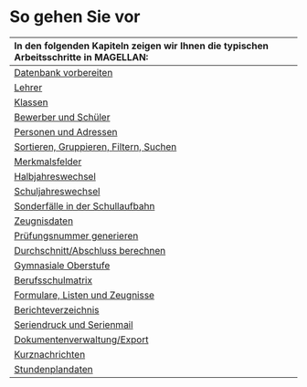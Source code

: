 # So gehen Sie vor

|In den folgenden Kapiteln zeigen wir Ihnen die typischen Arbeitsschritte in MAGELLAN:|
|:--|
| [Datenbank vorbereiten](https://doc.magellan.stueber.de/schulverwaltung/howto/preparation/) | 
| [Lehrer](https://doc.magellan.stueber.de/schulverwaltung/howto/lehrer/) | 
| [Klassen](https://doc.magellan.stueber.de/schulverwaltung/howto/classes/) | 
| [Bewerber und Schüler](https://doc.magellan.stueber.de/schulverwaltung/howto/schueler/) | 
| [Personen und Adressen](https://doc.magellan.stueber.de/schulverwaltung/howto/personen/) | 
| [Sortieren, Gruppieren, Filtern, Suchen](https://doc.magellan.stueber.de/schulverwaltung/howto/sort-group-filter-search/) | 
| [Merkmalsfelder](https://doc.magellan.stueber.de/schulverwaltung/howto/merkmalsfelder/) | 
| [Halbjahreswechsel](https://doc.magellan.stueber.de/schulverwaltung/howto/halbjahreswechsel/) | 
| [Schuljahreswechsel](https://doc.magellan.stueber.de/schulverwaltung/howto/schuljahreswechsel/) | 
| [Sonderfälle in der Schullaufbahn](https://doc.magellan.stueber.de/schulverwaltung/howto/sonderfaelle/) | 
| [Zeugnisdaten](https://doc.magellan.stueber.de/schulverwaltung/howto/zeugnisdaten/) | 
| [Prüfungsnummer generieren](https://doc.magellan.stueber.de/schulverwaltung/howto/pruefungsnummer/) | 
| [Durchschnitt/Abschluss berechnen](https://doc.magellan.stueber.de/schulverwaltung/howto/durchschnitt-abschluss/) | 
| [Gymnasiale Oberstufe](https://doc.magellan.stueber.de/schulverwaltung/howto/Oberstufe/gymnasium/) | 
| [Berufsschulmatrix](https://doc.magellan.stueber.de/schulverwaltung/howto/berufsschulmatrix/) | 
| [Formulare, Listen und Zeugnisse](https://doc.magellan.stueber.de/schulverwaltung/howto/berichte/) | 
| [Berichteverzeichnis](https://doc.magellan.stueber.de/schulverwaltung/howto/berichte-verz/) | 
| [Seriendruck und Serienmail](https://doc.magellan.stueber.de/schulverwaltung/howto/seriendruck/) | 
| [Dokumentenverwaltung/Export](https://doc.magellan.stueber.de/schulverwaltung/howto/dokumentenverwaltung_export/) | 
| [Kurznachrichten](https://doc.magellan.stueber.de/schulverwaltung/howto/kurznachrichten/) | 
| [Stundenplandaten](https://doc.magellan.stueber.de/schulverwaltung/howto/stundenplaene/) | 